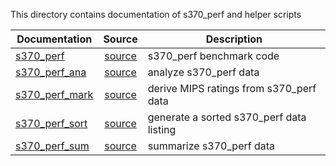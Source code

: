 This directory contains documentation of s370_perf and helper scripts

| Documentation | Source | Description |
| -------| :-----------: | ----------- |
| [s370_perf](s370_perf.md) | [source](../codes/s370_perf.asm) | s370_perf benchmark code |
| [s370_perf_ana](s370_perf_ana.md) | [source](../bin/s370_perf_ana) | analyze s370_perf data |
| [s370_perf_mark](s370_perf_mark.md) | [source](../bin/s370_perf_mark) | derive MIPS ratings from s370_perf data |
| [s370_perf_sort](s370_perf_sort.md) | [source](../bin/s370_perf_sort) | generate a sorted s370_perf data listing |
| [s370_perf_sum](s370_perf_sum.md) | [source](../bin/s370_perf_sum) | summarize s370_perf data |
